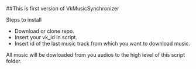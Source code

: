 ##This is first version of VkMusicSynchronizer

Steps to install
  - Download or clone repo.
  - Insert your vk_id in script.
  - Insert id of the last music track from which you want to download music.

All music will be dowloaded from you audios to the high level of this script folder.
